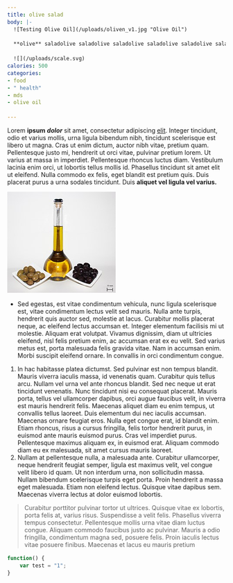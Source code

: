 ```yaml
---
title: olive salad
body: |-
  ![Testing Olive Oil](/uploads/oliven_v1.jpg "Olive Oil")

  **olive** saladolive saladolive saladolive saladolive saladolive saladolive salad hello, here is a question for P. Can I have the patient name as {{patient.name}}.

  ![](/uploads/scale.svg)
calories: 500
categories:
- food
- " health"
- mds
- olive oil

---
```

Lorem **ipsum** **_dolor_** sit amet, consectetur adipiscing [elit](http://example.com). Integer tincidunt, odio et varius mollis, urna ligula bibendum nibh, tincidunt scelerisque est libero ut magna. Cras ut enim dictum, auctor nibh vitae, pretium quam. Pellentesque justo mi, hendrerit ut orci vitae, pulvinar pretium lorem. Ut varius at massa in imperdiet. Pellentesque rhoncus luctus diam. Vestibulum lacinia enim orci, ut lobortis tellus mollis id. Phasellus tincidunt sit amet elit ut eleifend. Nulla commodo ex felis, eget blandit est pretium quis. Duis placerat purus a urna sodales tincidunt. Duis **aliquet vel ligula vel varius.**

![](/uploads/oliven_v1.jpg)

* Sed egestas, est vitae condimentum vehicula, nunc ligula scelerisque est, vitae condimentum lectus velit sed mauris. Nulla ante turpis, hendrerit quis auctor sed, molestie at lacus. Curabitur mollis placerat neque, ac eleifend lectus accumsan et. Integer elementum facilisis mi ut molestie. Aliquam erat volutpat. Vivamus dignissim, diam ut ultricies eleifend, nisl felis pretium enim, ac accumsan erat ex eu velit. Sed varius metus est, porta malesuada felis gravida vitae. Nam in accumsan enim. Morbi suscipit eleifend ornare. In convallis in orci condimentum congue.

1. In hac habitasse platea dictumst. Sed pulvinar est non tempus blandit. Mauris viverra iaculis massa, id venenatis quam. Curabitur quis tellus arcu. Nullam vel urna vel ante rhoncus blandit. Sed nec neque ut erat tincidunt venenatis. Nunc tincidunt nisi eu consequat placerat. Mauris porta, tellus vel ullamcorper dapibus, orci augue faucibus velit, in viverra est mauris hendrerit felis. Maecenas aliquet diam eu enim tempus, ut convallis tellus laoreet. Duis elementum dui nec iaculis accumsan. Maecenas ornare feugiat eros. Nulla eget congue erat, id blandit enim. Etiam rhoncus, risus a cursus fringilla, felis tortor hendrerit purus, in euismod ante mauris euismod purus. Cras vel imperdiet purus. Pellentesque maximus aliquam ex, in euismod erat. Aliquam commodo diam eu ex malesuada, sit amet cursus mauris laoreet.
2. Nullam at pellentesque nulla, a malesuada ante. Curabitur ullamcorper, neque hendrerit feugiat semper, ligula est maximus velit, vel congue velit libero id quam. Ut non interdum urna, non sollicitudin massa. Nullam bibendum scelerisque turpis eget porta. Proin hendrerit a massa eget malesuada. Etiam non eleifend lectus. Quisque vitae dapibus sem. Maecenas viverra lectus at dolor euismod lobortis.

> Curabitur porttitor pulvinar tortor ut ultrices. Quisque vitae ex lobortis, porta felis at, varius risus. Suspendisse a velit felis. Phasellus viverra tempus consectetur. Pellentesque mollis urna vitae diam luctus congue. Aliquam commodo faucibus justo ac pulvinar. Mauris a odio fringilla, condimentum magna sed, posuere felis. Proin iaculis lectus vitae posuere finibus. Maecenas et lacus eu mauris pretium

``` js
function() {
	var test = "1";
}
```